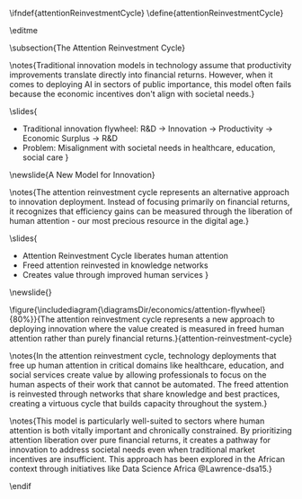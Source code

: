 \ifndef{attentionReinvestmentCycle}
\define{attentionReinvestmentCycle}

\editme

\subsection{The Attention Reinvestment Cycle}

\notes{Traditional innovation models in technology assume that productivity improvements translate directly into financial returns. However, when it comes to deploying AI in sectors of public importance, this model often fails because the economic incentives don't align with societal needs.}

\slides{
* Traditional innovation flywheel: R&D → Innovation → Productivity → Economic Surplus → R&D
* Problem: Misalignment with societal needs in healthcare, education, social care
}

\newslide{A New Model for Innovation}

\notes{The attention reinvestment cycle represents an alternative approach to innovation deployment. Instead of focusing primarily on financial returns, it recognizes that efficiency gains can be measured through the liberation of human attention - our most precious resource in the digital age.}

\slides{
* Attention Reinvestment Cycle liberates human attention
* Freed attention reinvested in knowledge networks
* Creates value through improved human services
}

\newslide{}

\figure{\includediagram{\diagramsDir/economics/attention-flywheel}{80%}}{The attention reinvestment cycle represents a new approach to deploying innovation where the value created is measured in freed human attention rather than purely financial returns.}{attention-reinvestment-cycle}

\notes{In the attention reinvestment cycle, technology deployments that free up human attention in critical domains like healthcare, education, and social services create value by allowing professionals to focus on the human aspects of their work that cannot be automated. The freed attention is reinvested through networks that share knowledge and best practices, creating a virtuous cycle that builds capacity throughout the system.}

\notes{This model is particularly well-suited to sectors where human attention is both vitally important and chronically constrained. By prioritizing attention liberation over pure financial returns, it creates a pathway for innovation to address societal needs even when traditional market incentives are insufficient. This approach has been explored in the African context through initiatives like Data Science Africa @Lawrence-dsa15.}

\endif 
